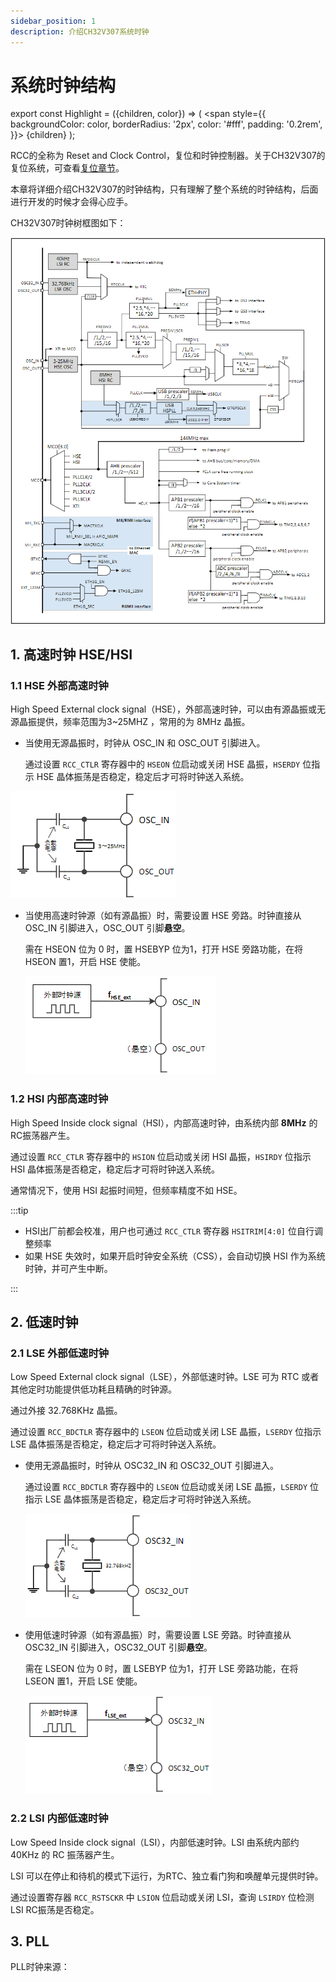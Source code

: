 ```yaml
---
sidebar_position: 1
description: 介绍CH32V307系统时钟
---
```


# 系统时钟结构

export const Highlight = ({children, color}) => (
  <span
    style={{
      backgroundColor: color,
      borderRadius: '2px',
      color: '#fff',
      padding: '0.2rem',
    }}>
    {children}
  </span>
);



RCC的全称为 Reset and Clock Control，复位和时钟控制器。关于CH32V307的复位系统，可查看[复位章节](/docs/MCU+/CH32V307/%E5%A4%8D%E4%BD%8D%E3%80%81%E6%89%A9%E5%B1%95%E5%92%8C%E6%97%B6%E9%92%9F%E6%8E%A7%E5%88%B6/%E5%A4%8D%E4%BD%8D)。

本章将详细介绍CH32V307的时钟结构，只有理解了整个系统的时钟结构，后面进行开发的时候才会得心应手。

CH32V307时钟树框图如下：

![ch32v307_sysytem_clock_tree](img\ch32v307_sysytem_clock_tree.png)

## 1. 高速时钟 HSE/HSI

### 1.1 HSE 外部高速时钟

High Speed External clock signal（HSE），外部高速时钟，可以由有源晶振或无源晶振提供，频率范围为<Highlight color="#25c2a0">3~25MHZ</Highlight> ，常用的为 8MHz 晶振。

- 当使用无源晶振时，时钟从 OSC_IN 和 OSC_OUT  引脚进入。

    通过设置 `RCC_CTLR` 寄存器中的 `HSEON` 位启动或关闭 HSE 晶振，`HSERDY` 位指示 HSE 晶体振荡是否稳定，稳定后才可将时钟送入系统。

![use_active_osc](img\HSE_use_passive_osc.png)

- 当使用高速时钟源（如有源晶振）时，需要设置 HSE 旁路。时钟直接从 OSC_IN 引脚进入，OSC_OUT 引脚**悬空**。

    需在 HSEON 位为 0 时，置 HSEBYP 位为1，打开 HSE 旁路功能，在将 HSEON 置1，开启 HSE 使能。

    ![use_active_osc](img\HSE_use_active_osc.png)

### 1.2 HSI 内部高速时钟

High Speed Inside clock signal（HSI），内部高速时钟，由系统内部 **8MHz** 的RC振荡器产生。

通过设置 `RCC_CTLR` 寄存器中的 `HSION` 位启动或关闭 HSI 晶振，`HSIRDY` 位指示 HSI 晶体振荡是否稳定，稳定后才可将时钟送入系统。

通常情况下，使用 HSI 起振时间短，但频率精度不如 HSE。

:::tip

- HSI出厂前都会校准，用户也可通过 `RCC_CTLR` 寄存器 `HSITRIM[4:0]` 位自行调整频率
- 如果 HSE 失效时，如果开启时钟安全系统（CSS），会自动切换 HSI 作为系统时钟，并可产生中断。

:::

## 2. 低速时钟

### 2.1 LSE 外部低速时钟

Low Speed External clock signal（LSE），外部低速时钟。LSE 可为 RTC 或者其他定时功能提供低功耗且精确的时钟源。

通过外接 32.768KHz 晶振。

通过设置 `RCC_BDCTLR` 寄存器中的 `LSEON` 位启动或关闭 LSE 晶振，`LSERDY` 位指示 LSE 晶体振荡是否稳定，稳定后才可将时钟送入系统。

- 使用无源晶振时，时钟从 OSC32_IN 和 OSC32_OUT  引脚进入。

    通过设置 `RCC_BDCTLR` 寄存器中的 `LSEON` 位启动或关闭 LSE 晶振，`LSERDY` 位指示 LSE 晶体振荡是否稳定，稳定后才可将时钟送入系统。

    ![use_active_osc](img\LSE_use_passive_osc.png)

- 使用低速时钟源（如有源晶振）时，需要设置 LSE 旁路。时钟直接从 OSC32_IN 引脚进入，OSC32_OUT 引脚**悬空**。

    需在 LSEON 位为 0 时，置 LSEBYP 位为1，打开 LSE 旁路功能，在将 LSEON 置1，开启 LSE 使能。

    ![use_active_osc](img\LSE_use_active_osc.png)

### 2.2 LSI 内部低速时钟

Low Speed Inside clock signal（LSI），内部低速时钟。LSI 由系统内部约 40KHz 的 RC 振荡器产生。

LSI 可以在停止和待机的模式下运行，为RTC、独立看门狗和唤醒单元提供时钟。

通过设置寄存器 `RCC_RSTSCKR` 中 `LSION` 位启动或关闭 LSI，查询 `LSIRDY` 位检测 LSI RC振荡是否稳定。



## 3. PLL

PLL时钟来源：









